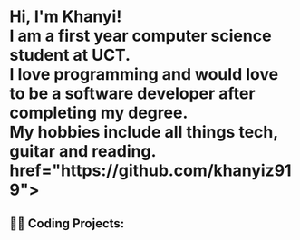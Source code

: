 <h1>Hi, I'm Khanyi! <br/>
I am a first year computer science student at UCT. <br>
I love programming and would love to be a software developer after completing my degree. <br>
My hobbies include all things tech, guitar and reading. <br> href="https://github.com/khanyiz919"></h1>


<h2>👨‍💻 Coding Projects:</h2>






